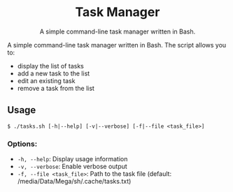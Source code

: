 
<h1 align="center">Task Manager</h1>
<p align="center">
  A simple command-line task manager written in Bash.
</p>
<p>A simple command-line task manager written in Bash. The script allows you to:</p>
<ul>
  <li>display the list of tasks</li>
  <li>add a new task to the list</li>
  <li>edit an existing task</li>
  <li>remove a task from the list</li>
</ul>
<h2>Usage</h2>

<pre><code>$ ./tasks.sh [-h|--help] [-v|--verbose] [-f|--file &lt;task_file&gt;]</code></pre>

<h3>Options:</h3>
<ul>
  <li><code>-h, --help</code>: Display usage information</li>
  <li><code>-v, --verbose</code>: Enable verbose output</li>
  <li><code>-f, --file &lt;task_file&gt;</code>: Path to the task file (default: /media/Data/Mega/sh/.cache/tasks.txt)</li>
</ul>
